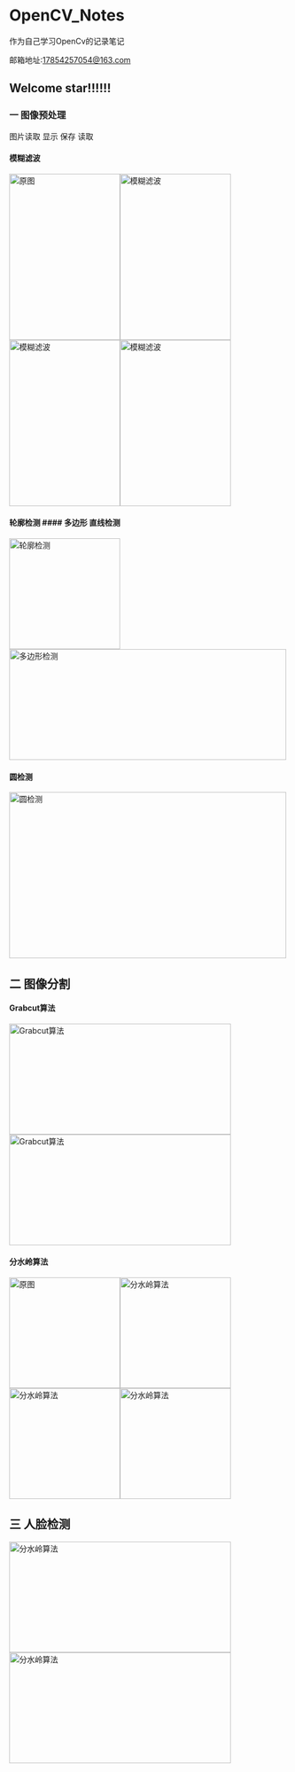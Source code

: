 # OpenCV_Notes
作为自己学习OpenCv的记录笔记

邮箱地址:17854257054@163.com


## Welcome star!!!!!!

### 一 图像预处理

图片读取 显示 保存 读取 

#### 模糊滤波  
<img src="https://github.com/RenDong3/OpenCV_Notes/blob/master/1_Image%20processing/Images/person.jpg" width = "200" height = "300" alt="原图" /><img src="https://github.com/RenDong3/OpenCV_Notes/blob/master/1_Image%20processing/output_images/5.png" width = "200" height = "300" alt="模糊滤波" /><img src="https://github.com/RenDong3/OpenCV_Notes/blob/master/1_Image%20processing/output_images/6.png" width = "200" height = "300" alt="模糊滤波" /><img src="https://github.com/RenDong3/OpenCV_Notes/blob/master/1_Image%20processing/output_images/4.png" width = "200" height = "300" alt="模糊滤波" />

#### 轮廓检测 #### 多边形 直线检测

<img src="https://github.com/RenDong3/OpenCV_Notes/blob/master/1_Image%20processing/output_images/7.png" width = "200" height = "200" alt="轮廓检测" /><img src="https://github.com/RenDong3/OpenCV_Notes/blob/master/1_Image%20processing/output_images/8.png" width = "500" height = "200" alt="多边形检测" />

#### 圆检测

<img src="https://github.com/RenDong3/OpenCV_Notes/blob/master/1_Image%20processing/output_images/10.png" width = "500" height = "300" alt="圆检测" />

## 二 图像分割 

#### Grabcut算法  
<img src="https://github.com/RenDong3/OpenCV_Notes/blob/master/2_Image%20segmentation/imges/ouc.jpg" width = "400" height = "200" alt="Grabcut算法" /><img src="https://github.com/RenDong3/OpenCV_Notes/blob/master/2_Image%20segmentation/output/2.png" width = "400" height = "200" alt="Grabcut算法" />

#### 分水岭算法

<img src="https://github.com/RenDong3/OpenCV_Notes/blob/master/2_Image%20segmentation/imges/1.jpg" width = "200" height = "200" alt="原图" /><img src="https://github.com/RenDong3/OpenCV_Notes/blob/master/2_Image%20segmentation/output/5.png" width = "200" height = "200" alt="分水岭算法" /><img src="https://github.com/RenDong3/OpenCV_Notes/blob/master/2_Image%20segmentation/output/3.png" width = "200" height = "200" alt="分水岭算法" /><img src="https://github.com/RenDong3/OpenCV_Notes/blob/master/2_Image%20segmentation/output/4.png" width = "200" height = "200" alt="分水岭算法" />

## 三 人脸检测

<img src="https://github.com/RenDong3/OpenCV_Notes/blob/master/3_face_detection/images/face1.jpg" width = "400" height = "200" alt="分水岭算法" /><img src="https://github.com/RenDong3/OpenCV_Notes/blob/master/3_face_detection/output/1.png" width = "400" height = "200" alt="分水岭算法" />

